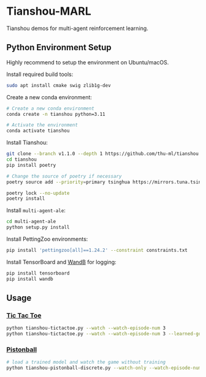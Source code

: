 # Tianshou-MARL

Tianshou demos for multi-agent reinforcement learning.

## Python Environment Setup

Highly recommend to setup the environment on Ubuntu/macOS.

Install required build tools:

```bash
sudo apt install cmake swig zlib1g-dev
```

Create a new conda environment:

```bash
# Create a new conda environment
conda create -n tianshou python=3.11

# Activate the environment
conda activate tianshou
```

Install Tianshou:

```bash
git clone --branch v1.1.0 --depth 1 https://github.com/thu-ml/tianshou.git
cd tianshou
pip install poetry

# Change the source of poetry if necessary
poetry source add --priority=primary tsinghua https://mirrors.tuna.tsinghua.edu.cn/pypi/web/simple

poetry lock --no-update
poetry install
```

Install `multi-agent-ale`:

```bash
cd multi-agent-ale
python setup.py install
```

Install PettingZoo environments:

```bash
pip install 'pettingzoo[all]==1.24.2' --constraint constraints.txt
```

Install TensorBoard and [WandB](https://wandb.ai/home) for logging:

```bash
pip install tensorboard
pip install wandb
```

## Usage

### [Tic Tac Toe](https://pettingzoo.farama.org/environments/classic/tictactoe/)

```bash
python tianshou-tictactoe.py --watch --watch-episode-num 3
python tianshou-tictactoe.py --watch --watch-episode-num 3 --learned-go-first
```

### [Pistonball](https://pettingzoo.farama.org/environments/butterfly/pistonball/)

```bash
# load a trained model and watch the game without training
python tianshou-pistonball-discrete.py --watch-only --watch-episode-num 5 --piston-num 3 --model-path ./path/to/trained/model.pth
```
